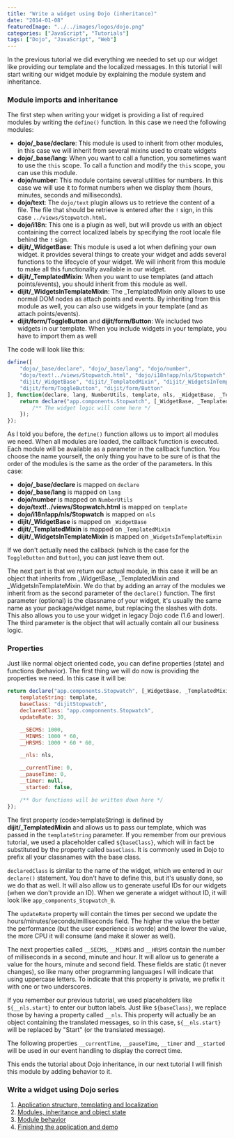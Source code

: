 ```yaml
---
title: "Write a widget using Dojo (inheritance)"
date: "2014-01-08"
featuredImage: "../../images/logos/dojo.png"
categories: ["JavaScript", "Tutorials"]
tags: ["Dojo", "JavaScript", "Web"]
---
```


In the previous tutorial we did everything we needed to set up our widget like providing our template and the localized messages. In this tutorial I will start writing our widget module by explaining the module system and inheritance.

### Module imports and inheritance

The first step when writing your widget is providing a list of required modules by writing the `define()` function. In this case we need the following modules:

- **dojo/\_base/declare**: This module is used to inherit from other modules, in this case we will inherit from several mixins used to create widgets
- **dojo/\_base/lang**: When you want to call a function, you sometimes want to use the `this` scope. To call a function and modify the `this` scope, you can use this module.
- **dojo/number**: This module contains several utilities for numbers. In this case we will use it to format numbers when we display them (hours, minutes, seconds and milliseconds).
- **dojo/text**: The `dojo/text` plugin allows us to retrieve the content of a file. The file that should be retrieve is entered after the `!` sign, in this case `../views/Stopwatch.html`.
- **dojo/i18n**: This one is a plugin as well, but will provde us with an object containing the correct localized labels by specifying the root locale file behind the `!` sign.
- **dijit/\_WidgetBase**: This module is used a lot when defining your own widget. it provides several things to create your widget and adds several functions to the lifecycle of your widget. We will inherit from this module to make all this functionality available in our widget.
- **dijit/\_TemplatedMixin**: When you want to use templates (and attach points/events), you should inherit from this module as well.
- **dijit/\_WidgetsInTemplateMixin**: The \_TemplatedMixin only allows to use normal DOM nodes as attach points and events. By inheriting from this module as well, you can also use widgets in your template (and as attach points/events).
- **dijit/form/ToggleButton** and **dijit/form/Button**: We included two widgets in our template. When you include widgets in your template, you have to import them as well

The code will look like this:

```javascript
define([
    "dojo/_base/declare", "dojo/_base/lang", "dojo/number",
    "dojo/text!../views/Stopwatch.html", "dojo/i18n!app/nls/Stopwatch",
    "dijit/_WidgetBase", "dijit/_TemplatedMixin", "dijit/_WidgetsInTemplateMixin",
    "dijit/form/ToggleButton", "dijit/form/Button"
], function(declare, lang, NumberUtils, template, nls, _WidgetBase, _TemplatedMixin, _WidgetsInTemplateMixin) {
    return declare("app.components.Stopwatch", [_WidgetBase, _TemplatedMixin, _WidgetsInTemplateMixin], {
        /** The widget logic will come here */
    });
});
```

As I told you before, the `define()` function allows us to import all modules we need. When all modules are loaded, the callback function is executed. Each module will be available as a parameter in the callback function. You choose the name yourself, the only thing you have to be sure of is that the order of the modules is the same as the order of the parameters. In this case:

- **dojo/\_base/declare** is mapped on `declare`
- **dojo/\_base/lang** is mapped on `lang`
- **dojo/number** is mapped on `NumberUtils`
- **dojo/text!../views/Stopwatch.html** is mapped on `template`
- **dojo/i18n!app/nls/Stopwatch** is mapped on `nls`
- **dijit/\_WidgetBase** is mapped on `_WidgetBase`
- **dijit/\_TemplatedMixin** is mapped on `_TemplatedMixin`
- **dijit/\_WidgetsInTemplateMixin** is mapped on `_WidgetsInTemplateMixin`

If we don't actually need the callback (which is the case for the `ToggleButton` and `Button`), you can just leave them out.

The next part is that we return our actual module, in this case it will be an object that inherits from \_WidgetBase, \_TemplatedMixin and \_WidgetsInTemplateMixin. We do that by adding an array of the modules we inherit from as the second parameter of the `declare()` function. The first parameter (optional) is the classname of your widget, it's usually the same name as your package/widget name, but replacing the slashes with dots. This also allows you to use your widget in legacy Dojo code (1.6 and lower). The third parameter is the object that will actually contain all our business logic.

### Properties

Just like normal object oriented code, you can define properties (state) and functions (behavior). The first thing we will do now is providing the properties we need. In this case it will be:

```javascript
return declare("app.components.Stopwatch", [_WidgetBase, _TemplatedMixin, _WidgetsInTemplateMixin], {
    templateString: template,
    baseClass: "dijitStopwatch",
    declaredClass: "app.componnents.Stopwatch",
    updateRate: 30,

    __SECMS: 1000,
    __MINMS: 1000 * 60,
    __HRSMS: 1000 * 60 * 60,

    __nls: nls,

    __currentTime: 0,
    __pauseTime: 0,
    __timer: null,
    __started: false,

    /** Our functions will be written down here */
});
```

The first property (code>templateString) is defined by **dijit/\_TemplatedMixin** and allows us to pass our template, which was passed in the `templateString` parameter. If you remember from our previous tutorial, we used a placeholder called `${baseClass}`, which will in fact be substituted by the property called `baseClass`. It is commonly used in Dojo to prefix all your classnames with the base class.

`declaredClass` is similar to the name of the widget, which we entered in our `declare()` statement. You don't have to define this, but it's usually done, so we do that as well. It will also allow us to generate useful IDs for our widgets (when we don't provide an ID). When we generate a widget without ID, it will look like `app_components_Stopwatch_0`.

The `updateRate` property will contain the times per second we update the hours/minutes/seconds/milliseconds field. The higher the value the better the performance (but the user experience is worde) and the lower the value, the more CPU it will consume (and make it slower as well).

The next properties called `__SECMS`, `__MINMS` and `__HRSMS` contain the number of milliseconds in a second, minute and hour. It will allow us to generate a value for the hours, minute and second field. These fields are static (it never changes), so like many other programming languages I will indicate that using uppercase letters. To indicate that this property is private, we prefix it with one or two underscores.

If you remember our previous tutorial, we used placeholders like `${__nls.start}` to enter our button labels. Just like `${baseClass}`, we replace those by having a property called `__nls`. This property will actually be an object containing the translated messages, so in this case, `${__nls.start}` will be replaced by "Start" (or the translated message).

The following properties `__currentTime`, `__pauseTime`, `__timer` and `__started` will be used in our event handling to display the correct time.

This ends the tutorial about Dojo inheritance, in our next tutorial I will finish this module by adding behavior to it.

### Write a widget using Dojo series

1. [Application structure, templating and localization](/dojo-widget-resources/)
2. [Modules, inheritance and object state](/dojo-widget-inheritance/)
3. [Module behavior](/dojo-widget-behavior/)
4. [Finishing the application and demo](/dojo-widget-demo/)
